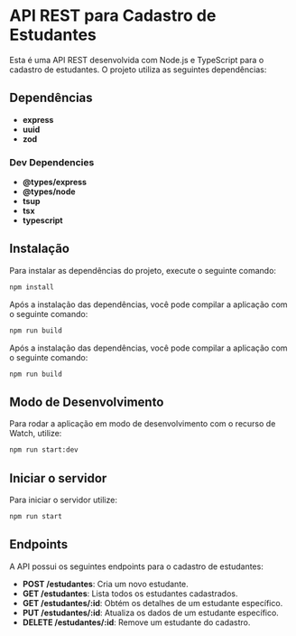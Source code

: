 # API REST para Cadastro de Estudantes

Esta é uma API REST desenvolvida com Node.js e TypeScript para o cadastro de estudantes. O projeto utiliza as seguintes dependências:

## Dependências

- **express**
- **uuid**
- **zod**

### Dev Dependencies

- **@types/express**
- **@types/node**
- **tsup**
- **tsx**
- **typescript**

## Instalação

Para instalar as dependências do projeto, execute o seguinte comando:

```bash
npm install
```

Após a instalação das dependências, você pode compilar a aplicação com o seguinte comando:

```bash
npm run build
```

Após a instalação das dependências, você pode compilar a aplicação com o seguinte comando:

```bash
npm run build
```
## Modo de Desenvolvimento
Para rodar a aplicação em modo de desenvolvimento com o recurso de Watch, utilize:

```bash
npm run start:dev
```

## Iniciar o servidor
Para iniciar o servidor utilize:

```bash
npm run start
```
## Endpoints

A API possui os seguintes endpoints para o cadastro de estudantes:

- **POST /estudantes**: Cria um novo estudante.
- **GET /estudantes**: Lista todos os estudantes cadastrados.
- **GET /estudantes/:id**: Obtém os detalhes de um estudante específico.
- **PUT /estudantes/:id**: Atualiza os dados de um estudante específico.
- **DELETE /estudantes/:id**: Remove um estudante do cadastro.


